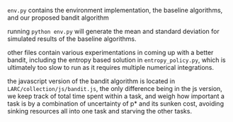 `env.py` contains the environment implementation, the baseline algorithms, and our proposed bandit algorithm

running `python env.py` will generate the mean and standard deviation for simulated results of the baseline algorithms.

other files contain various experimentations in coming up with a better bandit, including the entropy based solution in `entropy_policy.py`, which is ultimately too slow to run as it requires multiple numerical integrations.

the javascript version of the bandit algorithm is located in `LARC/collection/js/bandit.js`, the only difference being in the js version, we keep track of total time spent within a task, and weigh how important a task is by a combination of uncertainty of p* and its sunken cost, avoiding sinking resources all into one task and starving the other tasks.
